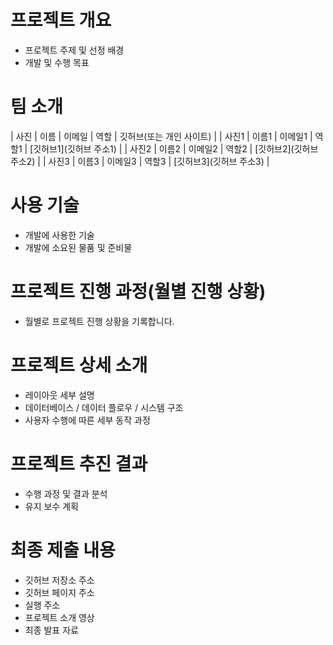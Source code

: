 # 프로젝트 개요
- 프로젝트 주제 및 선정 배경
- 개발 및 수행 목표

# 팀 소개
| 사진 | 이름 | 이메일 | 역할 | 깃허브(또는 개인 사이트) |
| 사진1 | 이름1 | 이메일1 | 역할1 | [깃허브1](깃허브 주소1) |
| 사진2 | 이름2 | 이메일2 | 역할2 | [깃허브2](깃허브 주소2) |
| 사진3 | 이름3 | 이메일3 | 역할3 | [깃허브3](깃허브 주소3) |

# 사용 기술
- 개발에 사용한 기술
- 개발에 소요된 물품 및 준비물

# 프로젝트 진행 과정(월별 진행 상황)
- 월별로 프로젝트 진행 상황을 기록합니다.

# 프로젝트 상세 소개
- 레이아웃 세부 설명
- 데이터베이스 / 데이터 플로우 / 시스템 구조
- 사용자 수행에 따른 세부 동작 과정

# 프로젝트 추진 결과
- 수행 과정 및 결과 분석
- 유지 보수 계획

# 최종 제출 내용
- 깃허브 저장소 주소
- 깃허브 페이지 주소
- 실행 주소
- 프로젝트 소개 영상
- 최종 발표 자료
